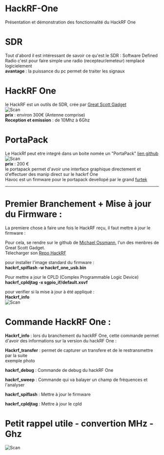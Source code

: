 # HackRF-One
Présentation et démonstration des fonctionnalité du HackRF One
# SDR 
Tout d'abord il est intéressant de savoir ce qu'est le SDR : 
Software Defined Radio c'est pour faire simple une radio (recepteur/emeteur) remplacé logicielement  
__avantage__ : la puissance du pc permet de traiter les signaux  
 
# HackRF One  
le HackRF est un outils de SDR, crée par [Great Scott Gadget](https://greatscottgadgets.com)  
![Scan](https://user-images.githubusercontent.com/39098396/79736639-6d92e600-82fa-11ea-8e76-a5e6a3ea749a.jpeg)  
__prix__ : environ 300€ (Antenne comprise)  
__Reception et emission__ : de 10Mhz à 6Ghz

# PortaPack  
Le HackRf peut etre integré dans un boite nomée un "PortaPack" [lien github](https://github.com/sharebraind/portapack-hackrf)  
![Scan](https://user-images.githubusercontent.com/39098396/79736658-72579a00-82fa-11ea-8692-116d2b8a5461.jpeg)  
__prix__ : 200 €  
le portapack permet d'avoir une interface graphique directement et d'effectuer des manip direct sur le hackrf One  
Havoc est un firmware pour le portapack devellopé par le grand [furtek](https://github.com/furrtek/portapack-havoc)


--------------------------------------------------------------------


# Premier Branchement + Mise à jour du Firmware :  

La premiere chose à faire une fois le HackRF reçu, il faut mettre à jour le firmware :   

Pour cela, se rendre sur le github de [Michael Ossmann](https://github.com/mossmann), l'un des menbres de Great Scott Gadget.  
Télecharger son [Repo HackRF](https://github.com/mossmann/hackrf)  

pour installer l'image standard du firmware :  
__hackrf_spiflash -w hackrf_one_usb.bin__

Pour mettre a jour le CPLD (Complex Programmable Logic Device)   
__hackrf_cpldjtag -x sgpio_if/default.xsvf__

pour verifier si la mise à jour à été appliqué :  
__Hackrf_info__  
![Scan](https://user-images.githubusercontent.com/39098396/79737911-53f29e00-82fc-11ea-8fd5-5651120f5441.png)  
# Commande HackRF One : 

__Hackrf_info__ : lors du branchement du hackRF One, cette commande permet d'avoir des informations sur la version du hackRF One :  

__Hackrf_transfer__ : permet de capturer un transfere et de le restransmettre par la suite   
exemple photo

__hackrf_debug__ : Commande de debug du hackRF One 

__hackrf_sweep__ : Commande qui va balayer un champ de fréquences et l'analyser 

__hackrf_spiflash__ : Mettre à jour le firmware 

__hackrf_cpldjtag__ : Mettre à jour le cpld


# Petit rappel utile - convertion MHz - Ghz 
![Scan](https://user-images.githubusercontent.com/39098396/79741752-109b2e00-8302-11ea-80d2-f7132bdcff0b.png)
